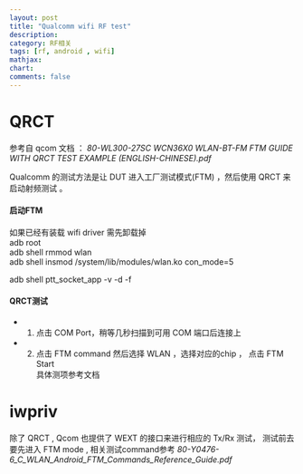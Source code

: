 ```yaml
---
layout: post
title: "Qualcomm wifi RF test"
description:
category: RF相关
tags: [rf, android , wifi]
mathjax: 
chart:
comments: false
---
```

# QRCT
参考自 qcom 文档 ： *80-WL300-27SC WCN36X0 WLAN-BT-FM FTM GUIDE WITH QRCT TEST EXAMPLE (ENGLISH-CHINESE).pdf*   

Qualcomm 的测试方法是让 DUT 进入工厂测试模式(FTM) ，然后使用 QRCT 来启动射频测试 。

#### 启动FTM 
如果已经有装载 wifi driver 需先卸载掉   
adb root    
adb shell rmmod wlan     
adb shell insmod /system/lib/modules/wlan.ko con_mode=5   

adb shell ptt_socket_app -v -d -f

#### QRCT测试
* 1. 点击 COM Port，稍等几秒扫描到可用 COM 端口后连接上   
* 2. 点击 FTM command 然后选择 WLAN ，选择对应的chip ， 点击 FTM Start   
具体测项参考文档

# iwpriv
除了 QRCT , Qcom 也提供了 WEXT 的接口来进行相应的 Tx/Rx 测试， 测试前去要先进入 FTM mode , 相关测试command参考 *80-Y0476-6_C_WLAN_Android_FTM_Commands_Reference_Guide.pdf*
